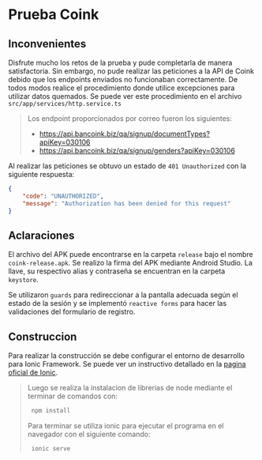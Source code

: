 # Prueba Coink

## Inconvenientes

Disfrute mucho los retos de la prueba y pude completarla de manera satisfactoria. Sin embargo, no pude realizar las peticiones a la API de Coink debido que los endpoints enviados no funcionaban correctamente. 
De todos modos realice el procedimiento donde utilice excepciones para utilizar datos quemados. Se puede ver este procedimiento en el archivo `src/app/services/http.service.ts`

> Los endpoint proporcionados por correo fueron los siguientes:
> - https://api.bancoink.biz/qa/signup/documentTypes?apiKey=030106
> - https://api.bancoink.biz/qa/signup/genders?apiKey=030106

Al realizar las peticiones se obtuvo un estado de `401 Unauthorized` con la siguiente respuesta:

``` json
{
    "code": "UNAUTHORIZED",
    "message": "Authorization has been denied for this request"
}
```

## Aclaraciones
 
El archivo del APK puede encontrarse en la carpeta `release` bajo el nombre `coink-release.apk`. Se realizo la firma del APK mediante Android Studio. La llave, su respectivo alias y contraseña se encuentran en la carpeta `keystore`. <br>

Se utilizaron `guards` para redireccionar a la pantalla adecuada según el estado de la sesión y se implementó `reactive forms` para hacer las validaciones del formulario de registro.

## Construccion

Para realizar la construcción se debe configurar el entorno de desarrollo para Ionic Framework. Se puede ver un instructivo detallado en la [pagina oficial de Ionic](https://ionicframework.com/docs/intro/cli).

> Luego se realiza la instalacion de librerias de node mediante el terminar de comandos con:
> ``` bash
>  npm install
> ```
> Para terminar se utiliza ionic para ejecutar el programa en el navegador con el siguiente comando:
> ``` bash
>  ionic serve
> ```
